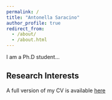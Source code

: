 ```yaml
---
permalink: /
title: "Antonella Saracino"
author_profile: true
redirect_from: 
  - /about/
  - /about.html
---
```


I am a Ph.D student...

Research Interests 
---


A full version of my CV is available [here](/files/Curriculum_Vitae.pdf)
